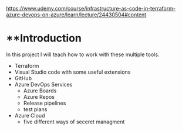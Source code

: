 https://www.udemy.com/course/infrastructure-as-code-in-terraform-azure-devops-on-azure/learn/lecture/24430504#content

# **Introduction 

In this project I will teach how to work with these multiple tools.

- Terraform
- Visual Studio code with some useful extensions
- GitHub
- Azure DevOps Services
    - Azure Boards
    - Azure Repos
    - Release pipelines
    - test plans
- Azure Cloud
    - five different ways of seceret managment
      
